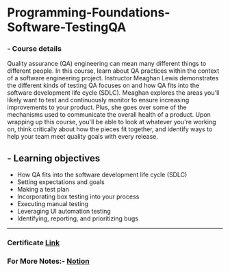 # Programming-Foundations-Software-TestingQA

### - Course details

Quality assurance (QA) engineering can mean many different things to different people. In this course, learn about QA practices within the context of a software engineering project. Instructor Meaghan Lewis demonstrates the different kinds of testing QA focuses on and how QA fits into the software development life cycle (SDLC). Meaghan explores the areas you'll likely want to test and continuously monitor to ensure increasing improvements to your product. Plus, she goes over some of the mechanisms used to communicate the overall health of a product. Upon wrapping up this course, you'll be able to look at whatever you're working on, think critically about how the pieces fit together, and identify ways to help your team meet quality goals with every release.




## - Learning objectives

* How QA fits into the software development life cycle (SDLC)
* Setting expectations and goals
* Making a test plan
* Incorporating box testing into your process
* Executing manual testing
* Leveraging UI automation testing
* Identifying, reporting, and prioritizing bugs


***

### Certificate [Link](https://www.linkedin.com/learning/certificates/0e2872fb382fb76cc4283498b54edb3a365b04503facd86c718b14f9dc30d9f5?trk=share_certificate)

### For More Notes:- [Notion](https://tranquil-popcorn-52a.notion.site/9-Programming-Foundations-Software-Testing-QA-0h-53m-2a7e9a0edb0f41cea92d848c4563cdc5)
